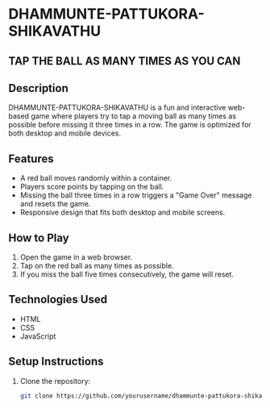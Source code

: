 # DHAMMUNTE-PATTUKORA-SHIKAVATHU

## TAP THE BALL AS MANY TIMES AS YOU CAN

## Description
DHAMMUNTE-PATTUKORA-SHIKAVATHU is a fun and interactive web-based game where players try to tap a moving ball as many times as possible before missing it three times in a row. The game is optimized for both desktop and mobile devices.

## Features
- A red ball moves randomly within a container.
- Players score points by tapping on the ball.
- Missing the ball three times in a row triggers a "Game Over" message and resets the game.
- Responsive design that fits both desktop and mobile screens.

## How to Play
1. Open the game in a web browser.
2. Tap on the red ball as many times as possible.
3. If you miss the ball five times consecutively, the game will reset.

## Technologies Used
- HTML
- CSS
- JavaScript

## Setup Instructions
1. Clone the repository:
   ```sh
   git clone https://github.com/yourusername/dhammunte-pattukora-shikavathu.git
